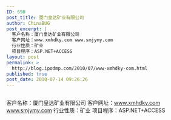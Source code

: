 ```yaml
---
ID: 690
post_title: 厦门皇达矿业有限公司
author: ChinaBUG
post_excerpt: |
  客户名称：厦门皇达矿业有限公司
  客户网址：www.xmhdky.com www.smjymy.com
  行业性质：矿业
  项目程序：ASP.NET+ACCESS
layout: post
permalink: >
  http://blog.ipodmp.com/2010/07/www-xmhdky-com.html
published: true
post_date: 2010-07-14 09:26:26
---
```

<img src="http://blog.ipodmp.com/wp-content/uploads/2010/04/case_hdky.jpg" alt="" />

客户名称：厦门皇达矿业有限公司
客户网址：<a href="http://www.xmhdky.com/" target="_blank">www.xmhdky.com</a> <a href="http://www.smjymy.com/" target="_blank">www.smjymy.com</a>
行业性质：矿业
项目程序：ASP.NET+ACCESS